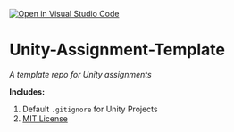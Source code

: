[![Open in Visual Studio Code](https://classroom.github.com/assets/open-in-vscode-c66648af7eb3fe8bc4f294546bfd86ef473780cde1dea487d3c4ff354943c9ae.svg)](https://classroom.github.com/online_ide?assignment_repo_id=10393368&assignment_repo_type=AssignmentRepo)
# Unity-Assignment-Template
_A template repo for Unity assignments_

**Includes:** 

1. Default `.gitignore` for Unity Projects
2. [MIT License](https://opensource.org/license/mit/)
